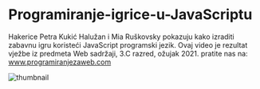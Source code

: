 # Programiranje-igrice-u-JavaScriptu
Hakerice Petra Kukić Halužan i Mia Ruškovsky pokazuju kako izraditi zabavnu igru koristeći JavaScript programski jezik. Ovaj video je rezultat vježbe iz predmeta Web sadržaji, 3.C razred, ožujak 2021.  pratite nas na: www.programiranjezaweb.com 

![thumbnail](https://user-images.githubusercontent.com/34382956/112369510-8b23b900-8cdc-11eb-905c-2ae0ff9ee1e3.jpg)

